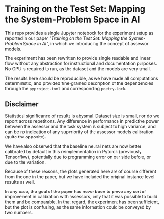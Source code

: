 # Training on the Test Set: Mapping the System-Problem Space in AI

This repo provides a single Jupyter notebook for the experiment setup as reported in our paper _"Training on the Test Set: Mapping the System-Problem Space in AI"_, in which we introducing the concept of assessor models.

The experiment has been rewritten to provide single readable and linear flow without any abstraction for instructional and documentation purposes. No GPU is required to run, as the dataset and the models are very small.

The results here should be reproducible, as we have made all computations deterministic, and provided fine-grained description of the dependencies through the `pyproject.toml` and corresponding `poetry.lock`.

## Disclaimer

Statistical significance of results is abysmal. Dataset size is small, nor do we report across repetitions. Any difference in performance in predictive power between the assessor and the task system is subject to high variance, and can be no indication of any superiority of the assessor models calibration (quite the opposite).

We have also observed that the baseline neural nets are now better calibrated by default in this reimplementation in Pytorch (previously Tensorflow), potentially due to programming error on our side before, or due to the variation.

Because of these reasons, the plots generated here are of course different from the one in the paper, but we have included the original instance level results as well.

In any case, the goal of the paper has never been to prove any sort of improvement in calibration with assessors, only that it was possible to build them and be comparable. In that regard, the experiment has been sufficient, but the plot is confusing, as the same information could be conveyed by two numbers.
